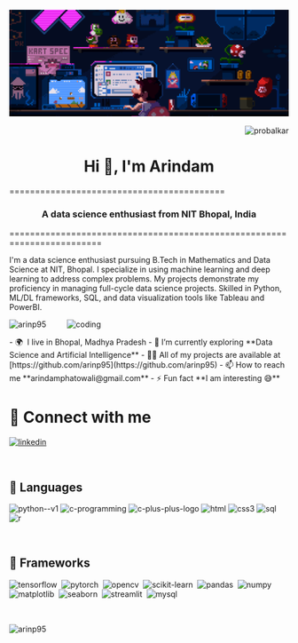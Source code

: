 ![](banner.gif)

<p align="right"> <img src="https://komarev.com/ghpvc/?username=probalkar&label=Profile%20views&color=0e75b6&style=flat" alt="probalkar" /> </p>
<h1 align="center">Hi 👋, I'm Arindam</h1>
==========================================

<h3 align="center">A data science enthusiast from NIT Bhopal, India</h3>
========================================================================

I'm a data science enthusiast pursuing B.Tech in Mathematics and Data Science at NIT, Bhopal. I specialize in using machine learning and deep learning to address complex problems. My projects demonstrate my proficiency in managing full-cycle data science projects. Skilled in Python, ML/DL frameworks, SQL, and data visualization tools like Tableau and PowerBI. 

<img align="right" alt="coding" width="400" src="https://camo.githubusercontent.com/8a9c7f854df987a0b488caf7b4ca6fb56e368e1a0b85602574da94c19d1c2d2e/68747470733a2f2f70687973696373677572756b756c2e66696c65732e776f726470726573732e636f6d2f323031392f30322f6368617261637465722d312e676966">

<p align="left"> <img src="https://komarev.com/ghpvc/?username=arinp95&label=Profile%20views&color=0e75b6&style=flat" alt="arinp95" /> </p>
- 🌍  I live in Bhopal, Madhya Pradesh
- 🌱 I’m currently exploring **Data Science and Artificial Intelligence**
- 👨‍💻 All of my projects are available at [https://github.com/arinp95](https://github.com/arinp95)
- 📫 How to reach me **arindamphatowali@gmail.com**
- ⚡ Fun fact **I am interesting 😅**

<br />

# 📲 Connect with me
<p align="left">
<a href="https://linkedin.com/in/arinp95" target="blank"><img width="48" height="48" src="https://img.icons8.com/fluency/48/linkedin.png" alt="linkedin"/></a>
</p>

<br />

## 📝 Languages
<p align="left"> 
<img width="48" height="48" src="https://img.icons8.com/color/48/python--v1.png" alt="python--v1"/>
<img width="48" height="48" src="https://img.icons8.com/color/40/c-programming.png" alt="c-programming"/>
<img width="48" height="48" src="https://img.icons8.com/color/48/c-plus-plus-logo.png" alt="c-plus-plus-logo"/>
<img width="48" height="48" src="https://img.icons8.com/color/48/html-5--v1.png" alt="html"/>
<img width="48" height="48" src="https://img.icons8.com/color/48/css3.png" alt="css3"/>
<img width="48" height="48" src="https://img.icons8.com/color/48/sql.png" alt="sql"/>
<img width="48" height="48" src="https://img.icons8.com/color/48/r.png" alt="r"/>
</p>

<br>

## 🧩 Frameworks
<p align="left">
  <img width="48" height="48" src="https://upload.wikimedia.org/wikipedia/commons/2/2d/Tensorflow_logo.svg" alt="tensorflow"/>&nbsp;
  <img width="48" height="48" src="https://upload.wikimedia.org/wikipedia/commons/1/10/PyTorch_logo_icon.svg" alt="pytorch"/>&nbsp;
  <img height="48" src="https://github.com/opencv/opencv/wiki/logo/OpenCV_logo_black.png" alt="opencv"/>&nbsp;
  <img width="48" height="48" src="https://upload.wikimedia.org/wikipedia/commons/0/05/Scikit_learn_logo_small.svg" alt="scikit-learn"/>&nbsp;
  <img width="48" height="48" src="https://upload.wikimedia.org/wikipedia/commons/2/22/Pandas_mark.svg" alt="pandas"/>&nbsp;
  <img width="48" height="48" src="https://seeklogo.com/images/N/numpy-logo-479C24EC79-seeklogo.com.png" alt="numpy"/>&nbsp;
  <img width="48" height="48" src="https://upload.wikimedia.org/wikipedia/commons/0/01/Created_with_Matplotlib-logo.svg" alt="matplotlib"/>&nbsp;
  <img width="48" height="48" src="https://user-images.githubusercontent.com/315810/92159303-30d41100-edfb-11ea-8107-1c5352202571.png" alt="seaborn"/>&nbsp;
  <img height="48" src="https://streamlit.io/images/brand/streamlit-mark-color.png?nf_resize=smartcrop&w=56&h=32" alt="streamlit"/>&nbsp;
  <img height="48" src="https://upload.wikimedia.org/wikipedia/labs/8/8e/Mysql_logo.png" alt="mysql"/>&nbsp;&nbsp;
</p>

<br>

<p><img align="center" src="https://github-readme-stats.vercel.app/api/top-langs?username=arinp95&show_icons=true&locale=en&layout=compact" alt="arinp95" /></p>
